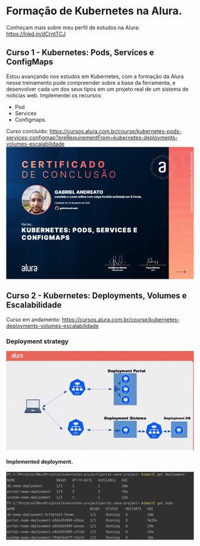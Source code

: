 # Formação de Kubernetes na Alura.

Conheçam mais sobre meu perfil de estudos na Alura:
https://lnkd.in/dCrntTCJ

## Curso 1 - Kubernetes: Pods, Services e ConfigMaps
Estou avançando nos estudos em Kubernetes, com a formação da Alura nesse treinamento pude compreender sobre a base da ferramenta, e desenvolver cada um dos seus tipos em um projeto real de um sistema de noticias web.
Implementei os recursos:
- Pod
- Services
- Configmaps.

Curso concluido: https://cursos.alura.com.br/course/kubernetes-pods-services-configmap?preRequirementFrom=kubernetes-deployments-volumes-escalabilidade
![Kubertnetes.png](images%2FKubertnetes.png)


## Curso 2 - Kubernetes: Deployments, Volumes e Escalabilidade
Curso em andamento: https://cursos.alura.com.br/course/kubernetes-deployments-volumes-escalabilidade

### Deployment strategy
![deployment-image.png](images%2Fdeployment-image.png)

#### Implemented deployment.
![ready pods with deployment.png](images%2Fready%20pods%20with%20deployment.png)


